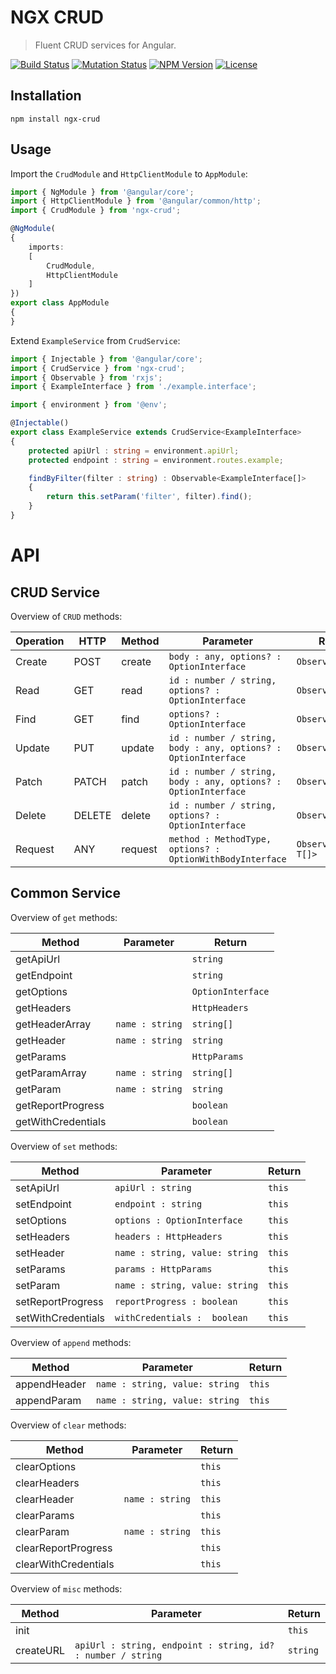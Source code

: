 NGX CRUD
========

> Fluent CRUD services for Angular.

[![Build Status](https://img.shields.io/travis/redaxmedia/ngx-crud.svg)](https://travis-ci.org/redaxmedia/ngx-crud)
[![Mutation Status](https://badge.stryker-mutator.io/github.com/redaxmedia/ngx-crud/master)](https://github.com/redaxmedia/ngx-crud)
[![NPM Version](https://img.shields.io/npm/v/ngx-crud.svg)](https://npmjs.com/package/ngx-crud)
[![License](https://img.shields.io/npm/l/ngx-crud.svg)](https://npmjs.com/package/ngx-crud)


Installation
------------

```
npm install ngx-crud
```


Usage
-----

Import the `CrudModule` and `HttpClientModule` to `AppModule`:

```typescript
import { NgModule } from '@angular/core';
import { HttpClientModule } from '@angular/common/http';
import { CrudModule } from 'ngx-crud';

@NgModule(
{
	imports:
	[
		CrudModule,
		HttpClientModule
	]
})
export class AppModule
{
}
```

Extend `ExampleService` from `CrudService`:

```typescript
import { Injectable } from '@angular/core';
import { CrudService } from 'ngx-crud';
import { Observable } from 'rxjs';
import { ExampleInterface } from './example.interface';

import { environment } from '@env';

@Injectable()
export class ExampleService extends CrudService<ExampleInterface>
{
	protected apiUrl : string = environment.apiUrl;
	protected endpoint : string = environment.routes.example;

	findByFilter(filter : string) : Observable<ExampleInterface[]>
	{
		return this.setParam('filter', filter).find();
	}
}
```


API
===


CRUD Service
------------

Overview of `CRUD` methods:

| Operation | HTTP   | Method  | Parameter                                                      | Return                |
|-----------|--------|---------|----------------------------------------------------------------|-----------------------|
| Create    | POST   | create  | `body : any, options? : OptionInterface`                       | `Observable<T>`       |
| Read      | GET    | read    | `id : number / string, options? : OptionInterface`             | `Observable<T>`       |
| Find      | GET    | find    | `options? : OptionInterface`                                   | `Observable<T[]>`     |
| Update    | PUT    | update  | `id : number / string, body : any, options? : OptionInterface` | `Observable<T>`       |
| Patch     | PATCH  | patch   | `id : number / string, body : any, options? : OptionInterface` | `Observable<T>`       |
| Delete    | DELETE | delete  | `id : number / string, options? : OptionInterface`             | `Observable<T>`       |
| Request   | ANY    | request | `method : MethodType, options? : OptionWithBodyInterface`      | `Observable<T / T[]>` |


Common Service
--------------

Overview of `get` methods:

| Method             | Parameter       | Return            |
|--------------------|-----------------|-------------------|
| getApiUrl          |                 | `string`          |
| getEndpoint        |                 | `string`          |
| getOptions         |                 | `OptionInterface` |
| getHeaders         |                 | `HttpHeaders`     |
| getHeaderArray     | `name : string` | `string[]`        |
| getHeader          | `name : string` | `string`          |
| getParams          |                 | `HttpParams`      |
| getParamArray      | `name : string` | `string[]`        |
| getParam           | `name : string` | `string`          |
| getReportProgress  |                 | `boolean`         |
| getWithCredentials |                 | `boolean`         |

Overview of `set` methods:

| Method             | Parameter                      | Return |
|--------------------|--------------------------------|--------|
| setApiUrl          | `apiUrl : string`              | `this` |
| setEndpoint        | `endpoint : string`            | `this` |
| setOptions         | `options : OptionInterface`    | `this` |
| setHeaders         | `headers : HttpHeaders`        | `this` |
| setHeader          | `name : string, value: string` | `this` |
| setParams          | `params : HttpParams`          | `this` |
| setParam           | `name : string, value: string` | `this` |
| setReportProgress  | `reportProgress : boolean`     | `this` |
| setWithCredentials | `withCredentials :  boolean`   | `this` |

Overview of `append` methods:

| Method       | Parameter                      | Return |
|--------------|--------------------------------|--------|
| appendHeader | `name : string, value: string` | `this` |
| appendParam  | `name : string, value: string` | `this` |

Overview of `clear` methods:

| Method               | Parameter       | Return |
|----------------------|-----------------|--------|
| clearOptions         |                 | `this` |
| clearHeaders         |                 | `this` |
| clearHeader          | `name : string` | `this` |
| clearParams          |                 | `this` |
| clearParam           | `name : string` | `this` |
| clearReportProgress  |                 | `this` |
| clearWithCredentials |                 | `this` |

Overview of `misc` methods:

| Method    | Parameter                                                   | Return   |
|-----------|-------------------------------------------------------------|----------|
| init      |                                                             | `this`   |
| createURL | `apiUrl : string, endpoint : string, id? : number / string` | `string` |
